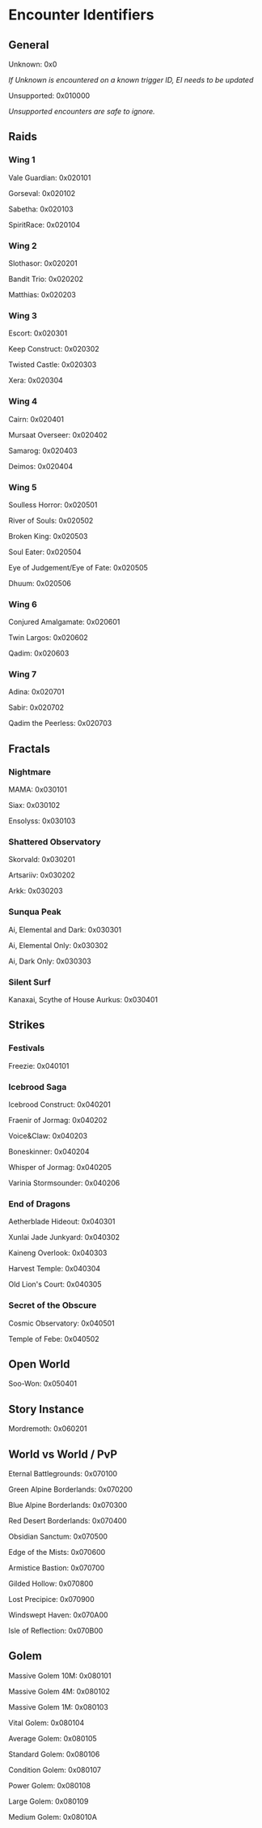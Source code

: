 # Encounter Identifiers
## General
Unknown: 0x0

*If Unknown is encountered on a known trigger ID, EI needs to be updated*

Unsupported: 0x010000

*Unsupported encounters are safe to ignore.*
## Raids
### Wing 1
Vale Guardian: 0x020101

Gorseval: 0x020102

Sabetha: 0x020103

SpiritRace: 0x020104

### Wing 2
Slothasor: 0x020201

Bandit Trio: 0x020202

Matthias: 0x020203

### Wing 3
Escort: 0x020301

Keep Construct: 0x020302

Twisted Castle: 0x020303

Xera: 0x020304

### Wing 4
Cairn: 0x020401

Mursaat Overseer: 0x020402

Samarog: 0x020403

Deimos: 0x020404

### Wing 5
Soulless Horror: 0x020501

River of Souls: 0x020502

Broken King: 0x020503

Soul Eater: 0x020504

Eye of Judgement/Eye of Fate: 0x020505

Dhuum: 0x020506

### Wing 6
Conjured Amalgamate: 0x020601

Twin Largos: 0x020602

Qadim: 0x020603

### Wing 7
Adina: 0x020701

Sabir: 0x020702

Qadim the Peerless: 0x020703

## Fractals
### Nightmare
MAMA: 0x030101

Siax: 0x030102

Ensolyss: 0x030103

### Shattered Observatory
Skorvald: 0x030201

Artsariiv: 0x030202

Arkk: 0x030203

### Sunqua Peak
Ai, Elemental and Dark: 0x030301

Ai, Elemental Only: 0x030302

Ai, Dark Only: 0x030303

### Silent Surf
Kanaxai, Scythe of House Aurkus: 0x030401

## Strikes
### Festivals
Freezie: 0x040101

### Icebrood Saga
Icebrood Construct: 0x040201

Fraenir of Jormag: 0x040202

Voice&Claw: 0x040203

Boneskinner: 0x040204

Whisper of Jormag: 0x040205

Varinia Stormsounder: 0x040206

### End of Dragons
Aetherblade Hideout: 0x040301

Xunlai Jade Junkyard: 0x040302

Kaineng Overlook: 0x040303

Harvest Temple: 0x040304

Old Lion's Court: 0x040305

### Secret of the Obscure
Cosmic Observatory: 0x040501

Temple of Febe: 0x040502

## Open World
Soo-Won: 0x050401

## Story Instance
Mordremoth: 0x060201

## World vs World / PvP
Eternal Battlegrounds: 0x070100

Green Alpine Borderlands: 0x070200

Blue Alpine Borderlands: 0x070300

Red Desert Borderlands: 0x070400

Obsidian Sanctum: 0x070500

Edge of the Mists: 0x070600

Armistice Bastion: 0x070700

Gilded Hollow: 0x070800

Lost Precipice: 0x070900

Windswept Haven: 0x070A00

Isle of Reflection: 0x070B00

## Golem
Massive Golem 10M: 0x080101

Massive Golem 4M: 0x080102

Massive Golem 1M: 0x080103

Vital Golem: 0x080104

Average Golem: 0x080105

Standard Golem: 0x080106

Condition Golem: 0x080107

Power Golem: 0x080108

Large Golem: 0x080109

Medium Golem: 0x08010A
